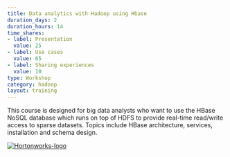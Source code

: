 ```yaml
---
title: Data analytics with Hadoop using Hbase
duration_days: 2
duration_hours: 14
time_shares:
- label: Presentation
  value: 25
- label: Use cases
  value: 65
- label: Sharing experiences
  value: 10
type: Workshop
category: hadoop
layout: training
---
```


This course is designed for big data analysts who want to use the HBase NoSQL database which runs on top of HDFS to provide real-time read/write access to sparse datasets. Topics include HBase architecture, services, installation and schema design.

[![Hortonworks-logo](//d1ri137x9edlub.cloudfront.net/uploads/training_partner/logo/2/large_HW_logo.png)](http://hortonworks.com/partner/octo)

